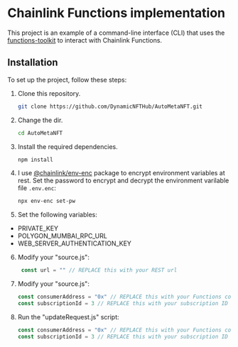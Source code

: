 # Chainlink Functions implementation

This project is an example of a command-line interface (CLI) that uses the [functions-toolkit](https://github.com/smartcontractkit/functions-toolkit) to interact with Chainlink Functions.

## Installation

To set up the project, follow these steps:

1. Clone this repository.
   ```bash
   git clone https://github.com/DynamicNFTHub/AutoMetaNFT.git
   ```
2. Change the dir.
   ```bash
   cd AutoMetaNFT
   ```
3. Install the required dependencies.

   ```bash
   npm install
   ```

4. I use [@chainlink/env-enc](https://www.npmjs.com/package/@chainlink/env-enc) package to encrypt environment variables at rest. Set the password to encrypt and decrypt the environment varilable file `.env.enc`:

   ```bash
   npx env-enc set-pw
   ```

5. Set the following variables:
- PRIVATE_KEY
- POLYGON_MUMBAI_RPC_URL
- WEB_SERVER_AUTHENTICATION_KEY

6. Modify your "source.js":

   ```js
    const url = "" // REPLACE this with your REST url
   ```

7. Modify your "source.js":

    ```js
    const consumerAddress = "0x" // REPLACE this with your Functions consumer address
    const subscriptionId = 3 // REPLACE this with your subscription ID
    ```

8. Run the "updateRequest.js" script:

    ```js
    const consumerAddress = "0x" // REPLACE this with your Functions consumer address
    const subscriptionId = 3 // REPLACE this with your subscription ID
    ```